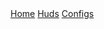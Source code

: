 <html>
	<head>
    	<link rel="stylesheet" href="assets/css/style.css">
  	</head>
	<div class="topnav">
  		<a class="active" href="https://ma3hem.github.io/TF2_CFGs_Huds_And_Edits/index.html">Home</a>
  		<a href="https://ma3hem.github.io/TF2_CFGs_Huds_And_Edits/huds.html">Huds</a>
 		<a href="https://ma3hem.github.io/TF2_CFGs_Huds_And_Edits/configs.html">Configs</a>
	</div>
  	<body>
  		<!--<div id="blurbox" class="btnhov">
		</div> -->
	</body>
</html>
